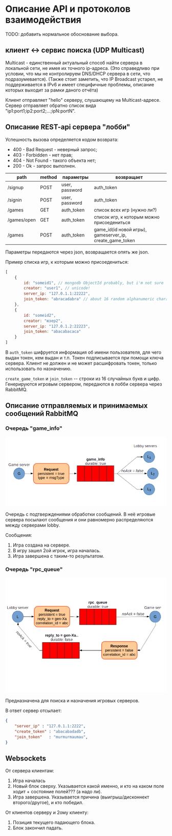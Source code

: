 # Описание API и протоколов взаимодействия

TODO: добавить нормальное обоснование выбора.

## клиент <-> сервис поиска (UDP Multicast)
Multicast - единственный актуальный способ найти сервера в локальной сети, не имея их точного ip-адреса.
(Это справедливо при условии, что мы не контролируем DNS/DHCP сервера в сети, что подразумевается).
(Также стоит заметить, что IP Broadcast устарел, не поддерживается в IPv6 и имеет специфичные проблемы, описание которых выходит за рамки даного отчёта)

Клиент отправляет "hello" серверу, слушающему на Multicast-адресе. Сервер отправляет обратно
список вида "ip1:port1;ip2:port2;...;ipN:portN".

## Описание REST-api сервера "лобби"
Успешность вызова определяется кодом возврата:

 * 400 - Bad Request - неверный запрос;
 * 403 - Forbidden - нет прав;
 * 404 - Not Found - такого объекта нет;
 * 200 - Ok - запрос выполнен.

| path           | method | параметры      | возвращает                                                |
|----------------|--------|----------------|-----------------------------------------------------------|
| /signup        | POST   | user, password | auth_token                                                |
| /signin        | POST   | user, password | auth_token                                                |
| /games         | GET    | auth_token     | список всех игр (нужно ли?)                               |
| /games/open    | GET    | auth_token     | список игр, к которым можно присоедениться                |
| /games         | POST   | auth_token     | game_id(id  новой игры), gameserver_ip, create_game_token |


Параметры передаются через json, возвращается опять же json.

Пример списка игр, к которым можно присоедениться:

```javascript
[
    {
        id: "someid1", // mongodb ObjectId probably, but i'm not sure
        creator: "user1", // unicode!
        server_ip: "127.0.1.1:22222",
        join_token: "abracadabra" // about 16 random alphanumeric characters
    },
    {
        id: "someid2",
        creator: "юзер2",
        server_ip: "127.0.1.2:22223",
        join_token: "abacabacaca"
    }
]

```

В `auth_token` шифруется информация об имени пользователя, для чего выдан токен, кем выдан и т.п. Токен подписывается при помощи ключа сервера.
Клиент не должен и не может расшифровать токен, только использовать по назначению.

`create_game_token` и `join_token` -- строки из 16 случайных букв и цифр. Генерируются игровым сервером, передаются в лобби сервера через RabbitMQ.

## Описание отправляемых и принимаемых сообщений RabbitMQ

### Очередь "game_info"

![game_info](docs/game_info.png)

Очередь с подтверждениями обработки сообщений.
В неё игровые сервера посылают сообщения и они равномерно распределяются между серверами lobby.

Сообщения:

1. Игра создана на сервере.
2. В игру зашел 2ой игрок, игра началась.
3. Игра завершена с таким-то результатом.

### Очередь "rpc_queue"

![rpc_queue](docs/rpc_queue.png)

Предназначена для поиска и назначения игровых серверов.

В ответ сервер отсылает:

```json
{
    "server_ip" : "127.0.1.1:2222",
    "create_token" : "abacabadadb",
    "join_token"   : "murmurmaumau",
}
```

## Websockets

От сервера клиентам:
1. Игра началась
2. Новый блок сверху. Указывается какой именно, и кто на каком поле ходит + состояние полей??? (а надо ли).
3. Игра завершена. Указывается причина (выигрыш/дисконнект второго/другое), и кто победил.

От клиентов серверу и 2ому клиенту:
1. Позиция текущего падающего блока.
2. Блок закончил падать.


